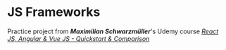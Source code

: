 # JS Frameworks

Practice project from _**Maximilian Schwarzmüller**_'s Udemy course _[React JS, Angular & Vue JS - Quickstart & Comparison](https://www.udemy.com/angular-reactjs-vuejs-quickstart-comparison/)_
